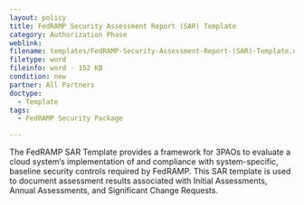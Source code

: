 ```yaml
---
layout: policy   
title: FedRAMP Security Assessment Report (SAR) Template
category: Authorization Phase
weblink:
filename: templates/FedRAMP-Security-Assessment-Report-(SAR)-Template.docx
filetype: word
fileinfo: word - 152 KB
condition: new
partner: All Partners
doctype:
  - Template
tags:
  - FedRAMP Security Package

---
```

The FedRAMP SAR Template provides a framework for 3PAOs to evaluate a cloud system’s implementation of and compliance with system-specific, baseline security controls required by FedRAMP. This SAR template is used to document assessment results associated with Initial Assessments, Annual Assessments, and Significant Change Requests.
